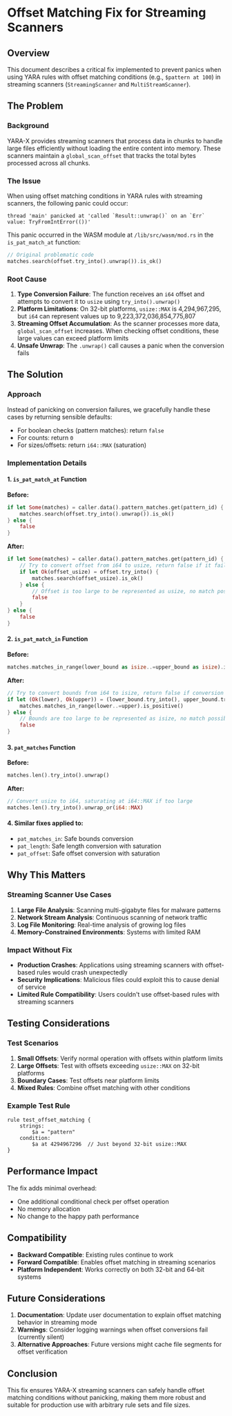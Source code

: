 # Offset Matching Fix for Streaming Scanners

## Overview

This document describes a critical fix implemented to prevent panics when using YARA rules with offset matching conditions (e.g., `$pattern at 100`) in streaming scanners (`StreamingScanner` and `MultiStreamScanner`).

## The Problem

### Background
YARA-X provides streaming scanners that process data in chunks to handle large files efficiently without loading the entire content into memory. These scanners maintain a `global_scan_offset` that tracks the total bytes processed across all chunks.

### The Issue
When using offset matching conditions in YARA rules with streaming scanners, the following panic could occur:

```
thread 'main' panicked at 'called `Result::unwrap()` on an `Err` value: TryFromIntError(())'
```

This panic occurred in the WASM module at `/lib/src/wasm/mod.rs` in the `is_pat_match_at` function:

```rust
// Original problematic code
matches.search(offset.try_into().unwrap()).is_ok()
```

### Root Cause
1. **Type Conversion Failure**: The function receives an `i64` offset and attempts to convert it to `usize` using `try_into().unwrap()`
2. **Platform Limitations**: On 32-bit platforms, `usize::MAX` is 4,294,967,295, but `i64` can represent values up to 9,223,372,036,854,775,807
3. **Streaming Offset Accumulation**: As the scanner processes more data, `global_scan_offset` increases. When checking offset conditions, these large values can exceed platform limits
4. **Unsafe Unwrap**: The `.unwrap()` call causes a panic when the conversion fails

## The Solution

### Approach
Instead of panicking on conversion failures, we gracefully handle these cases by returning sensible defaults:
- For boolean checks (pattern matches): return `false`
- For counts: return `0`
- For sizes/offsets: return `i64::MAX` (saturation)

### Implementation Details

#### 1. `is_pat_match_at` Function
**Before:**
```rust
if let Some(matches) = caller.data().pattern_matches.get(pattern_id) {
    matches.search(offset.try_into().unwrap()).is_ok()
} else {
    false
}
```

**After:**
```rust
if let Some(matches) = caller.data().pattern_matches.get(pattern_id) {
    // Try to convert offset from i64 to usize, return false if it fails
    if let Ok(offset_usize) = offset.try_into() {
        matches.search(offset_usize).is_ok()
    } else {
        // Offset is too large to be represented as usize, no match possible
        false
    }
} else {
    false
}
```

#### 2. `is_pat_match_in` Function
**Before:**
```rust
matches.matches_in_range(lower_bound as isize..=upper_bound as isize).is_positive()
```

**After:**
```rust
// Try to convert bounds from i64 to isize, return false if conversion fails
if let (Ok(lower), Ok(upper)) = (lower_bound.try_into(), upper_bound.try_into()) {
    matches.matches_in_range(lower..=upper).is_positive()
} else {
    // Bounds are too large to be represented as isize, no match possible
    false
}
```

#### 3. `pat_matches` Function
**Before:**
```rust
matches.len().try_into().unwrap()
```

**After:**
```rust
// Convert usize to i64, saturating at i64::MAX if too large
matches.len().try_into().unwrap_or(i64::MAX)
```

#### 4. Similar fixes applied to:
- `pat_matches_in`: Safe bounds conversion
- `pat_length`: Safe length conversion with saturation
- `pat_offset`: Safe offset conversion with saturation

## Why This Matters

### Streaming Scanner Use Cases
1. **Large File Analysis**: Scanning multi-gigabyte files for malware patterns
2. **Network Stream Analysis**: Continuous scanning of network traffic
3. **Log File Monitoring**: Real-time analysis of growing log files
4. **Memory-Constrained Environments**: Systems with limited RAM

### Impact Without Fix
- **Production Crashes**: Applications using streaming scanners with offset-based rules would crash unexpectedly
- **Security Implications**: Malicious files could exploit this to cause denial of service
- **Limited Rule Compatibility**: Users couldn't use offset-based rules with streaming scanners

## Testing Considerations

### Test Scenarios
1. **Small Offsets**: Verify normal operation with offsets within platform limits
2. **Large Offsets**: Test with offsets exceeding `usize::MAX` on 32-bit platforms
3. **Boundary Cases**: Test offsets near platform limits
4. **Mixed Rules**: Combine offset matching with other conditions

### Example Test Rule
```yara
rule test_offset_matching {
    strings:
        $a = "pattern"
    condition:
        $a at 4294967296  // Just beyond 32-bit usize::MAX
}
```

## Performance Impact

The fix adds minimal overhead:
- One additional conditional check per offset operation
- No memory allocation
- No change to the happy path performance

## Compatibility

- **Backward Compatible**: Existing rules continue to work
- **Forward Compatible**: Enables offset matching in streaming scenarios
- **Platform Independent**: Works correctly on both 32-bit and 64-bit systems

## Future Considerations

1. **Documentation**: Update user documentation to explain offset matching behavior in streaming mode
2. **Warnings**: Consider logging warnings when offset conversions fail (currently silent)
3. **Alternative Approaches**: Future versions might cache file segments for offset verification

## Conclusion

This fix ensures YARA-X streaming scanners can safely handle offset matching conditions without panicking, making them more robust and suitable for production use with arbitrary rule sets and file sizes.